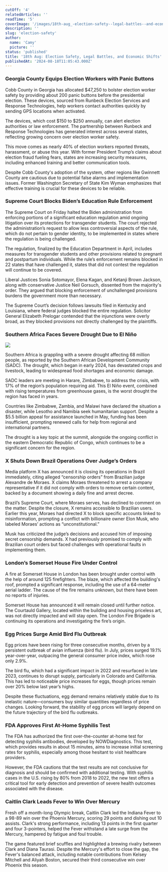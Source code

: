 ```yaml
---
cutOff: '4'
relatedArticles: ''
readTime: '5'
coverImage: '/images/18th-aug_-election-safety--legal-battles--and-economic-shifts--1--MxOD.webp'
description: ''
slug: 'election-safety'
author:
  name: 'Camy'
  picture: ''
status: 'published'
title: '18th Aug: Election Safety, Legal Battles, and Economic Shifts'
publishedAt: '2024-08-18T11:05:43.000Z'
---
```


### Georgia County Equips Election Workers with Panic Buttons

Cobb County in Georgia has allocated $47,250 to bolster election worker safety by providing about 200 panic buttons before the presidential election. These devices, sourced from Runbeck Election Services and Response Technologies, help workers contact authorities quickly by sending GPS locations when activated.

The devices, which cost $150 to $250 annually, can alert election authorities or law enforcement. The partnership between Runbeck and Response Technologies has generated interest across several states, reflecting growing concern over election worker safety.

This move comes as nearly 40% of election workers reported threats, harassment, or abuse this year. With former President Trump’s claims about election fraud fueling fears, states are increasing security measures, including enhanced training and better communication tools.

Despite Cobb County's adoption of the system, other regions like Gwinnett County are cautious due to potential false alarms and implementation issues. Former Washington Secretary of State Kim Wyman emphasizes that effective training is crucial for these devices to be reliable.

### Supreme Court Blocks Biden’s Education Rule Enforcement

The Supreme Court on Friday halted the Biden administration from enforcing portions of a significant education regulation amid ongoing litigation over its protections for transgender students. The court rejected the administration’s request to allow less controversial aspects of the rule, which do not pertain to gender identity, to be implemented in states where the regulation is being challenged.

The regulation, finalized by the Education Department in April, includes measures for transgender students and other provisions related to pregnant and postpartum individuals. While the rule’s enforcement remains blocked in 22 states that have challenged it, states that did not contest the regulation will continue to be covered.

Liberal Justices Sonia Sotomayor, Elena Kagan, and Ketanji Brown Jackson, along with conservative Justice Neil Gorsuch, dissented from the majority's order. They argued that blocking enforcement of unchallenged provisions burdens the government more than necessary.

The Supreme Court’s decision follows lawsuits filed in Kentucky and Louisiana, where federal judges blocked the entire regulation. Solicitor General Elizabeth Prelogar contended that the injunctions were overly broad, as they blocked provisions not directly challenged by the plaintiffs.

### Southern Africa Faces Severe Drought Due to El Niño

![](/images/18th-aug_-election-safety--legal-battles--and-economic-shifts--1--Q4MD.webp)

Southern Africa is grappling with a severe drought affecting 68 million people, as reported by the Southern African Development Community (SADC). The drought, which began in early 2024, has devastated crops and livestock, leading to widespread food shortages and economic damage.

SADC leaders are meeting in Harare, Zimbabwe, to address the crisis, with 17% of the region’s population requiring aid. This El Niño event, combined with rising temperatures from greenhouse gases, is the worst drought the region has faced in years.

Countries like Zimbabwe, Zambia, and Malawi have declared the situation a disaster, while Lesotho and Namibia seek humanitarian support. Despite a $5.5 billion appeal for assistance launched in May, funding has been insufficient, prompting renewed calls for help from regional and international partners.

The drought is a key topic at the summit, alongside the ongoing conflict in the eastern Democratic Republic of Congo, which continues to be a significant concern for the region.

### X Shuts Down Brazil Operations Over Judge’s Orders

Media platform X has announced it is closing its operations in Brazil immediately, citing alleged “censorship orders” from Brazilian judge Alexandre de Moraes. X claims Moraes threatened to arrest a company representative if it did not comply with orders to remove certain content, backed by a document showing a daily fine and arrest decree.

Brazil’s Supreme Court, where Moraes serves, has declined to comment on the matter. Despite the closure, X remains accessible to Brazilian users. Earlier this year, Moraes had directed X to block specific accounts linked to misinformation, prompting a conflict with billionaire owner Elon Musk, who labeled Moraes’ actions as “unconstitutional.”

Musk has criticized the judge’s decisions and accused him of imposing secret censorship demands. X had previously promised to comply with Brazilian court orders but faced challenges with operational faults in implementing them.

### London’s Somerset House Fire Under Control

A fire at Somerset House in London has been brought under control with the help of around 125 firefighters. The blaze, which affected the building's roof, prompted a significant response, including the use of a 64-meter aerial ladder. The cause of the fire remains unknown, but there have been no reports of injuries.

Somerset House has announced it will remain closed until further notice. The Courtauld Gallery, located within the building and housing priceless art, was not directly impacted and will stay open. The London Fire Brigade is continuing its operations and investigating the fire’s origin.

### Egg Prices Surge Amid Bird Flu Outbreak

Egg prices have been rising for three consecutive months, driven by a persistent outbreak of avian influenza (bird flu). In July, prices surged 19.1% year-over-year, outpacing the general consumer price index, which rose only 2.9%.

The bird flu, which had a significant impact in 2022 and resurfaced in late 2023, continues to disrupt supply, particularly in Colorado and California. This has led to noticeable price increases for eggs, though prices remain over 20% below last year’s highs.

Despite these fluctuations, egg demand remains relatively stable due to its inelastic nature—consumers buy similar quantities regardless of price changes. Looking forward, the stability of egg prices will largely depend on the future trajectory of the bird flu outbreaks.

### FDA Approves First At-Home Syphilis Test

The FDA has authorized the first over-the-counter at-home test for detecting syphilis antibodies, developed by NOWDiagnostics. This test, which provides results in about 15 minutes, aims to increase initial screening rates for syphilis, especially among those hesitant to visit healthcare providers.

However, the FDA cautions that the test results are not conclusive for diagnosis and should be confirmed with additional testing. With syphilis cases in the U.S. rising by 80% from 2018 to 2022, the new test offers a critical tool for early detection and prevention of severe health outcomes associated with the disease.

### Caitlin Clark Leads Fever to Win Over Mercury

Fresh off a month-long Olympic break, Caitlin Clark led the Indiana Fever to a 98-89 win over the Phoenix Mercury, scoring 29 points and dishing out 10 assists. Clark's strong performance, including 13 points in the first quarter and four 3-pointers, helped the Fever withstand a late surge from the Mercury, hampered by fatigue and foul trouble.

The game featured brief scuffles and highlighted a brewing rivalry between Clark and Diana Taurasi. Despite the Mercury's effort to close the gap, the Fever's balanced attack, including notable contributions from Kelsey Mitchell and Aliyah Boston, secured their third consecutive win over Phoenix this season.